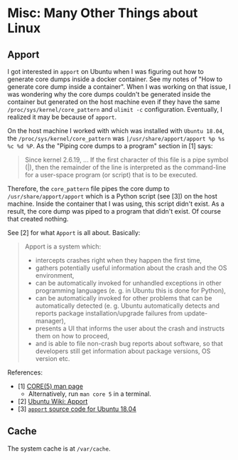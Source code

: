 # Misc: Many Other Things about Linux

## Apport

I got interested in `apport` on Ubuntu when I was figuring out how to generate core dumps inside a docker container. See my notes of "How to generate core dump inside a container". When I was working on that issue, I was wondering why the core dumps couldn't be generated inside the container but generated on the host machine even if they have the same `/proc/sys/kernel/core_pattern` and `ulimit -c` configuration. Eventually, I realized it may be because of `apport`.

On the host machine I worked with which was installed with `Ubuntu 18.04`, the `/proc/sys/kernel/core_pattern` was `|/usr/share/apport/apport %p %s %c %d %P`. As the "Piping core dumps to a program" section in [1] says:

> Since kernel 2.6.19, ... If the first character of this file is a pipe symbol (|), then the remainder of the line is interpreted as the command-line for a user-space program (or script) that is to be executed.

Therefore, the `core_pattern` file pipes the core dump to `/usr/share/apport/apport` which is a Python script (see [3]) on the host machine. Inside the container that I was using, this script didn't exist. As a result, the core dump was piped to a program that didn't exist. Of course that created nothing.

See [2] for what `Apport` is all about. Basically:

> Apport is a system which:
>
> - intercepts crashes right when they happen the first time,
> - gathers potentially useful information about the crash and the OS environment,
> - can be automatically invoked for unhandled exceptions in other programming languages (e. g. in Ubuntu this is done for Python),
> - can be automatically invoked for other problems that can be automatically detected (e. g. Ubuntu automatically detects and reports package installation/upgrade failures from update-manager),
> - presents a UI that informs the user about the crash and instructs them on how to proceed,
> - and is able to file non-crash bug reports about software, so that developers still get information about package versions, OS version etc.

References:
>
- [1] [CORE(5) man page](https://manpages.ubuntu.com/manpages/bionic/en/man5/core.5.html)
  - Alternatively, run `man core 5` in a terminal.
- [2] [Ubuntu Wiki: Apport](https://wiki.ubuntu.com/Apport)
- [3] [`apport` source code for Ubuntu 18.04](https://git.launchpad.net/ubuntu/+source/apport/tree/data/apport?h=ubuntu/bionic)

## Cache

The system cache is at `/var/cache`.
